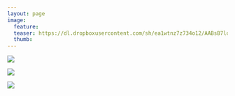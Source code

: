 ```yaml
---
layout: page
image:
  feature:
  teaser: https://dl.dropboxusercontent.com/sh/ea1wtnz7z734o12/AABsB7lqhZrdx4IdeRQpI_yha/mikin-kuvat/4/DS60232-245px.jpg
  thumb:
---
```


[![](https://dl.dropboxusercontent.com/sh/ea1wtnz7z734o12/AAAmJpXX0yi-g43wX6Sk3Cb6a/mikin-kuvat/4/DS60239-800px.jpg)](https://dl.dropboxusercontent.com/sh/ea1wtnz7z734o12/AAC7iXJvFSNr_AwOoiyP13tEa/mikin-kuvat/4/DS60239.jpg)

[![](https://dl.dropboxusercontent.com/sh/ea1wtnz7z734o12/AABo_a-43UXFhfCP6vj-7i43a/mikin-kuvat/4/DS60236-800px.jpg)](https://dl.dropboxusercontent.com/sh/ea1wtnz7z734o12/AAAwqM45ql9ErFhe1jmr6m_Ea/mikin-kuvat/4/DS60236.jpg)

[![](https://dl.dropboxusercontent.com/sh/ea1wtnz7z734o12/AADU0_MgTR5GG2Ao23Akdh_Za/mikin-kuvat/4/DS60232-800px.jpg)](https://dl.dropboxusercontent.com/sh/ea1wtnz7z734o12/AAAJ-OZIWd3_5RC-uVv2gs9aa/mikin-kuvat/4/DS60232.jpg)
